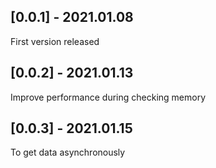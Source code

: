 ## [0.0.1] - 2021.01.08

First version released

## [0.0.2] - 2021.01.13

Improve performance during checking memory

## [0.0.3] - 2021.01.15

To get data asynchronously
